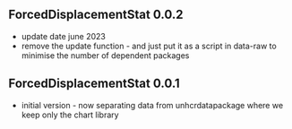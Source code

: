 ## ForcedDisplacementStat 0.0.2

  *  update date june 2023
  * remove the update function - and just put it as a script in data-raw to minimise the number of dependent packages



## ForcedDisplacementStat 0.0.1

  *  initial version - now separating data from unhcrdatapackage where we keep only the chart library


